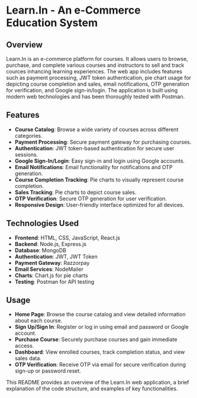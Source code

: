 # Learn.In - An e-Commerce Education System

## Overview

Learn.In is an e-commerce platform for courses. It allows users to browse, purchase, and complete various courses and instructors to sell and track cources inhancing learning experiences. The web app includes features such as payment processing, JWT token authentication, pie chart usage for depicting course completion and sales, email notifications, OTP generation for verification, and Google sign-in/login. The application is built using modern web technologies and has been thoroughly tested with Postman.

## Features

- **Course Catalog**: Browse a wide variety of courses across different categories.
- **Payment Processing**: Secure payment gateway for purchasing courses.
- **Authentication**: JWT token-based authentication for secure user sessions.
- **Google Sign-In/Login**: Easy sign-in and login using Google accounts.
- **Email Notifications**: Email functionality for notifications and OTP generation.
- **Course Completion Tracking**: Pie charts to visually represent course completion.
- **Sales Tracking**: Pie charts to depict course sales.
- **OTP Verification**: Secure OTP generation for user verification.
- **Responsive Design**: User-friendly interface optimized for all devices.

## Technologies Used

- **Frontend**: HTML, CSS, JavaScript, React.js
- **Backend**: Node.js, Express.js
- **Database**: MongoDB
- **Authentication**: JWT, JWT Token
- **Payment Gateway**: Razzorpay
- **Email Services**: NodeMailer
- **Charts**: Chart.js for pie charts
- **Testing**: Postman for API testing


## Usage

- **Home Page**: Browse the course catalog and view detailed information about each course.
- **Sign Up/Sign In**: Register or log in using email and password or Google account.
- **Purchase Course**: Securely purchase courses and gain immediate access.
- **Dashboard**: View enrolled courses, track completion status, and view sales data.
- **OTP Verification**: Receive OTP via email for secure verification during sign-up or password reset.


This README provides an overview of the Learn.In web application, a brief explanation of the code structure, and examples of key functionalities. 


